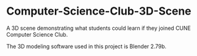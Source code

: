# Computer-Science-Club-3D-Scene
A 3D scene demonstrating what students could learn if they joined CUNE Computer Science Club.

The 3D modeling software used in this project is Blender 2.79b.
